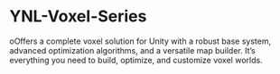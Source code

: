 # YNL-Voxel-Series
oOffers a complete voxel solution for Unity with a robust base system, advanced optimization algorithms, and a versatile map builder. It’s everything you need to build, optimize, and customize voxel worlds.
